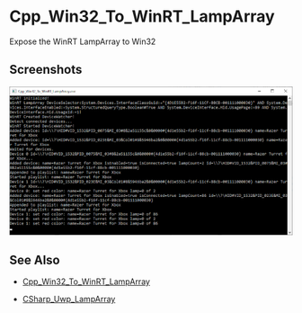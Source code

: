 # Cpp_Win32_To_WinRT_LampArray

Expose the WinRT LampArray to Win32

## Screenshots

![image_1](images/image_1.png)

## See Also

* [Cpp_Win32_To_WinRT_LampArray](https://github.com/tgraupmann/Cpp_Win32_To_WinRT_LampArray)

* [CSharp_Uwp_LampArray](https://github.com/tgraupmann/CSharp_Uwp_LampArray)
